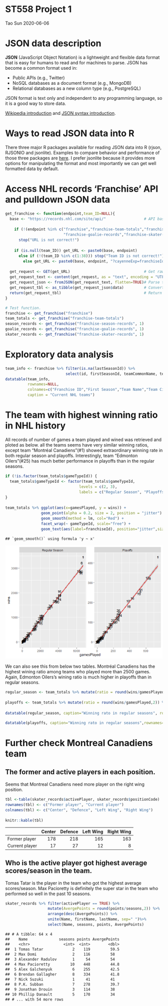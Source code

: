 ST558 Project 1
================
Tao Sun
2020-06-06

# JSON data description

**JSON** (JavaScript Object Notation) is a lightweight and flexible data
format that is easy for humans to read and for machines to parse. JSON
has become a common format used in:

  - Public APIs (e.g., Twitter)
  - NoSQL databases as a document format (e.g., MongoDB)
  - Relational databases as a new column type (e.g., PostgreSQL)

JSON format is text only and independent to any programming language, so
it is a good way to store data.

[Wikipedia introduction](https://en.wikipedia.org/wiki/JSON) and [JSON
syntax introduction](http://json.org/).

# Ways to read JSON data into R

There three major R packages available for reading JSON data into R
(rjson, RJSONIO and jsonlite). Examples to compare behavior and
performance of those three packages are
[here](https://rstudio-pubs-static.s3.amazonaws.com/31702_9c22e3d1a0c44968a4a1f9656f1800ab.html).
I prefer jsonlite because it provides more options for manipulating the
format and most importantly we can get well formatted data by default.

# Access NHL records ‘Franchise’ API and pulldown JSON data

``` r
get_franchise <- function(endpoint,team_ID=NULL){
  base <- "https://records.nhl.com/site/api/"                 # API base
  
    if (!(endpoint %in% c("franchise","franchise-team-totals","franchise-season-records",
                          "franchise-goalie-records","franchise-skater-records"))) 
      stop("URL is not correct!")
  
    if (is.null(team_ID)) get_URL <- paste0(base, endpoint)
      else if (!(team_ID %in% c(1:38))) stop("Team ID is not correct!")
        else get_URL <- paste0(base, endpoint, "?cayenneExp=franchiseId=", team_ID) 

  get_request <- GET(get_URL)                                 # Get raw data
  get_request_text <- content(get_request, as = "text", encoding = "UTF-8") # Get contents
  get_request_json <- fromJSON(get_request_text, flatten=TRUE)# Parse to list
  get_request_tbl <- as_tibble(get_request_json$data)         # Convert to tibble
  return(get_request_tbl)                                     # Return a table
}
```

``` r
# Test function.
franchise <- get_franchise("franchise")
team_totals <- get_franchise("franchise-team-totals")
season_records <- get_franchise("franchise-season-records", 1)
goalie_records <- get_franchise("franchise-goalie-records", 1)
skater_records <- get_franchise("franchise-skater-records", 1)
```

# Exploratory data analysis

``` r
team_info <- franchise %>% filter(is.na(lastSeasonId)) %>% 
                           select(id, firstSeasonId, teamCommonName, teamPlaceName) 
datatable(team_info, 
          rownames=NULL, 
          colnames=c("Franchise ID","First Season","Team Name","Team City"),
          caption = "Current NHL teams")
```

<!--html_preserve-->

<div id="htmlwidget-f539c5316320ed55c2dd" class="datatables html-widget" style="width:100%;height:auto;">

</div>

<script type="application/json" data-for="htmlwidget-f539c5316320ed55c2dd">{"x":{"filter":"none","caption":"<caption>Current NHL teams<\/caption>","data":[[1,5,6,10,11,12,14,15,16,17,18,19,20,21,22,23,24,25,26,27,28,29,30,31,32,33,34,35,36,37,38],[19171918,19171918,19241925,19261927,19261927,19261927,19671968,19671968,19671968,19671968,19671968,19701971,19701971,19721973,19721973,19741975,19741975,19791980,19791980,19791980,19791980,19911992,19921993,19921993,19931994,19931994,19981999,19992000,20002001,20002001,20172018],["Canadiens","Maple Leafs","Bruins","Rangers","Blackhawks","Red Wings","Kings","Stars","Flyers","Penguins","Blues","Sabres","Canucks","Flames","Islanders","Devils","Capitals","Oilers","Hurricanes","Avalanche","Coyotes","Sharks","Senators","Lightning","Ducks","Panthers","Predators","Jets","Blue Jackets","Wild","Golden Knights"],["Montréal","Toronto","Boston","New York","Chicago","Detroit","Los Angeles","Dallas","Philadelphia","Pittsburgh","St. Louis","Buffalo","Vancouver","Calgary","New York","New Jersey","Washington","Edmonton","Carolina","Colorado","Arizona","San Jose","Ottawa","Tampa Bay","Anaheim","Florida","Nashville","Winnipeg","Columbus","Minnesota","Vegas"]],"container":"<table class=\"display\">\n  <thead>\n    <tr>\n      <th>Franchise ID<\/th>\n      <th>First Season<\/th>\n      <th>Team Name<\/th>\n      <th>Team City<\/th>\n    <\/tr>\n  <\/thead>\n<\/table>","options":{"columnDefs":[{"className":"dt-right","targets":[0,1]}],"order":[],"autoWidth":false,"orderClasses":false}},"evals":[],"jsHooks":[]}</script>

<!--/html_preserve-->

# The team with highest winning ratio in NHL history

All records of number of games a team played and wined was retrieved and
ploted as below. all the teams seems have very similar winning ratios,
except team “Montréal Canadiens”(\#1) showed extraordinary winning rate
in both regular season and playoffs. Interestingly, team “Edmonton
Oilers”(\#25) has much better performance in playoffs than in the
regular seasons.

``` r
if (!is.factor(team_totals$gameTypeId)) {
  team_totals$gameTypeId <- factor(team_totals$gameTypeId, 
                                 levels = c(2, 3), 
                                 labels = c("Regular Season", "Playoffs"))
}

team_totals %>% ggplot(aes(x=gamesPlayed, y = wins)) + 
                geom_point(alpha = 0.2, size = 2, position = "jitter") + 
                geom_smooth(method = lm, col="Red") +
                facet_wrap(~ gameTypeId, scale="free") +
                geom_text(aes(label=franchiseId), position="jitter",size = 4)
```

    ## `geom_smooth()` using formula 'y ~ x'

![](ST558_Project_1_files/figure-gfm/unnamed-chunk-2-1.png)<!-- -->

We can also see this from below two tables. Montréal Canadiens has the
highest wining ratio among teams who played more than 2500 games. Again,
Edmonton Oilers’s wining ratio is much higher in playoffs than in
regular seasons.

``` r
regular_season <- team_totals %>% mutate(ratio = round(wins/gamesPlayed,2)) %>% filter(gameTypeId=="Regular Season") %>% arrange(desc(ratio)) %>% select(teamName,franchiseId, gamesPlayed, wins,ratio)

playoffs <- team_totals %>% mutate(ratio = round(wins/gamesPlayed,2)) %>% filter(gameTypeId=="Playoffs") %>% arrange(desc(ratio)) %>% select(teamName, franchiseId, gamesPlayed, wins, ratio)

datatable(regular_season, caption="Winning rato in regular seasons", rownames=NULL, colnames = c("Franchise ID", "Team Name", "Number of games played", "Number of games wined"))
```

<!--html_preserve-->

<div id="htmlwidget-4e15c0bc997375c63c49" class="datatables html-widget" style="width:100%;height:auto;">

</div>

<script type="application/json" data-for="htmlwidget-4e15c0bc997375c63c49">{"x":{"filter":"none","caption":"<caption>Winning rato in regular seasons<\/caption>","data":[["Vegas Golden Knights","Dallas Stars","Montréal Canadiens","Winnipeg Jets","Philadelphia Flyers","Colorado Avalanche","Boston Bruins","Nashville Predators","Minnesota Wild","Ottawa Senators (1917)","New Jersey Devils","Washington Capitals","Calgary Flames","Anaheim Ducks","San Jose Sharks","Toronto St. Patricks","Buffalo Sabres","Detroit Red Wings","St. Louis Blues","Pittsburgh Penguins","Carolina Hurricanes","Edmonton Oilers","Phoenix Coyotes","Toronto Arenas","New York Islanders","New York Rangers","Ottawa Senators","Toronto Maple Leafs","Tampa Bay Lightning","Columbus Blue Jackets","Montreal Maroons","Chicago Blackhawks","Florida Panthers","Vancouver Canucks","Los Angeles Kings","Atlanta Flames","Quebec Nordiques","Arizona Coyotes","Atlanta Thrashers","Winnipeg Jets (1979)","Hartford Whalers","Minnesota North Stars","Hamilton Tigers","Detroit Falcons","Detroit Cougars","Brooklyn Americans","Pittsburgh Pirates","New York Americans","Oakland Seals","Cleveland Barons","California Golden Seals","Colorado Rockies","St. Louis Eagles","Montreal Wanderers","Quebec Bulldogs","Kansas City Scouts","Philadelphia Quakers"],[38,15,1,35,16,27,6,34,37,3,23,24,21,32,29,5,19,12,18,17,26,25,28,5,22,10,30,5,31,36,7,11,33,20,14,21,27,28,35,28,26,15,4,12,12,8,9,8,13,13,13,23,3,2,4,23,9],[235,2053,6731,693,4115,1922,6570,1675,1511,542,2937,3577,3098,2055,2218,230,3889,6237,4117,4115,1756,3179,1360,40,3732,6504,2139,6460,2138,1512,622,6504,2053,3889,4116,636,1256,480,902,1338,1420,2062,126,92,176,48,212,736,226,160,472,480,48,6,24,160,44],[133,1061,3449,352,2054,968,3208,821,724,258,1375,1664,1471,973,1049,109,1790,2872,1902,1866,791,1434,615,18,1656,2856,948,2838,949,660,271,2788,852,1626,1733,268,497,190,342,506,534,758,47,34,64,16,67,239,66,47,116,113,11,1,4,27,4],[0.57,0.52,0.51,0.51,0.5,0.5,0.49,0.49,0.48,0.48,0.47,0.47,0.47,0.47,0.47,0.47,0.46,0.46,0.46,0.45,0.45,0.45,0.45,0.45,0.44,0.44,0.44,0.44,0.44,0.44,0.44,0.43,0.42,0.42,0.42,0.42,0.4,0.4,0.38,0.38,0.38,0.37,0.37,0.37,0.36,0.33,0.32,0.32,0.29,0.29,0.25,0.24,0.23,0.17,0.17,0.17,0.09]],"container":"<table class=\"display\">\n  <thead>\n    <tr>\n      <th> <\/th>\n      <th>Franchise ID<\/th>\n      <th>Team Name<\/th>\n      <th>Number of games played<\/th>\n      <th>Number of games wined<\/th>\n    <\/tr>\n  <\/thead>\n<\/table>","options":{"columnDefs":[{"className":"dt-right","targets":[1,2,3,4]},{"orderable":false,"targets":0}],"order":[],"autoWidth":false,"orderClasses":false}},"evals":[],"jsHooks":[]}</script>

<!--/html_preserve-->

``` r
datatable(playoffs, caption="Winning rato in regular seasons",rownames=NULL, colnames = c("Franchise ID", "Team Name", "Number of games played", "Number of games wined"))
```

<!--html_preserve-->

<div id="htmlwidget-eba6ad47706e0450bf8b" class="datatables html-widget" style="width:100%;height:auto;">

</div>

<script type="application/json" data-for="htmlwidget-eba6ad47706e0450bf8b">{"x":{"filter":"none","caption":"<caption>Winning rato in regular seasons<\/caption>","data":[["Edmonton Oilers","Vegas Golden Knights","Montréal Canadiens","Toronto Arenas","Colorado Avalanche","Anaheim Ducks","New York Islanders","Pittsburgh Penguins","New Jersey Devils","Carolina Hurricanes","Tampa Bay Lightning","Detroit Red Wings","Dallas Stars","Philadelphia Flyers","Boston Bruins","Chicago Blackhawks","San Jose Sharks","Buffalo Sabres","Ottawa Senators","Toronto Maple Leafs","Washington Capitals","Minnesota North Stars","New York Rangers","Nashville Predators","St. Louis Blues","Calgary Flames","Vancouver Canucks","Los Angeles Kings","Quebec Nordiques","Ottawa Senators (1917)","Florida Panthers","Winnipeg Jets","Montreal Maroons","Phoenix Coyotes","Hartford Whalers","Minnesota Wild","Toronto St. Patricks","Columbus Blue Jackets","New York Americans","Winnipeg Jets (1979)","Oakland Seals","Pittsburgh Pirates","Atlanta Flames","Atlanta Thrashers","Colorado Rockies","Detroit Cougars","Detroit Falcons"],[25,38,1,5,27,32,22,17,23,26,31,12,15,16,6,11,29,19,30,5,24,15,10,34,18,21,20,14,27,3,33,35,7,28,26,37,5,36,8,28,13,9,21,35,23,12,12],[264,27,749,7,194,162,272,381,257,93,137,618,173,433,651,539,241,256,151,533,282,166,515,111,391,211,229,255,80,41,44,27,50,57,49,73,11,31,18,62,11,4,17,4,2,2,2],[159,16,429,4,109,89,148,206,137,49,73,325,90,221,321,264,119,124,72,254,135,80,244,51,180,98,101,111,35,18,18,11,20,22,18,26,4,11,6,19,3,1,2,0,0,0,0],[0.6,0.59,0.57,0.57,0.56,0.55,0.54,0.54,0.53,0.53,0.53,0.53,0.52,0.51,0.49,0.49,0.49,0.48,0.48,0.48,0.48,0.48,0.47,0.46,0.46,0.46,0.44,0.44,0.44,0.44,0.41,0.41,0.4,0.39,0.37,0.36,0.36,0.35,0.33,0.31,0.27,0.25,0.12,0,0,0,0]],"container":"<table class=\"display\">\n  <thead>\n    <tr>\n      <th> <\/th>\n      <th>Franchise ID<\/th>\n      <th>Team Name<\/th>\n      <th>Number of games played<\/th>\n      <th>Number of games wined<\/th>\n    <\/tr>\n  <\/thead>\n<\/table>","options":{"columnDefs":[{"className":"dt-right","targets":[1,2,3,4]},{"orderable":false,"targets":0}],"order":[],"autoWidth":false,"orderClasses":false}},"evals":[],"jsHooks":[]}</script>

<!--/html_preserve-->

# Further check Montreal Canadiens team

## The former and active players in each position.

Seems that Montreal Canadiens need more player on the right wing
position.

``` r
tbl <-table(skater_records$activePlayer, skater_records$positionCode)
rownames(tbl) <- c("Former player", "Current player")
colnames(tbl) <- c("Center", "Defence", "Left Wing", "Right Wing")

knitr::kable(tbl)
```

|                | Center | Defence | Left Wing | Right Wing |
| -------------- | -----: | ------: | --------: | ---------: |
| Former player  |    178 |     218 |       165 |        163 |
| Current player |     17 |      27 |        12 |          8 |

## Who is the active player got highest average scores/season in the team.

Tomas Tatar is the player in the team who got the highest average
scores/season. Max Pacioretty is definitely the super star in the team
who performed so well in the past 10 seasons.

``` r
skater_records %>% filter(activePlayer == TRUE) %>% 
                   mutate(AvergePoints = round(points/seasons,2)) %>% 
                   arrange(desc(AvergePoints)) %>% 
                   unite(Name, firstName, lastName, sep=" ")%>%
                   select(Name, seasons, points, AvergePoints)
```

    ## # A tibble: 64 x 4
    ##    Name              seasons points AvergePoints
    ##    <chr>               <int>  <int>        <dbl>
    ##  1 Tomas Tatar             2    119         59.5
    ##  2 Max Domi                2    116         58  
    ##  3 Alexander Radulov       1     54         54  
    ##  4 Max Pacioretty         10    448         44.8
    ##  5 Alex Galchenyuk         6    255         42.5
    ##  6 Brendan Gallagher       8    334         41.8
    ##  7 Nick Suzuki             1     41         41  
    ##  8 P.K. Subban             7    278         39.7
    ##  9 Jonathan Drouin         3    114         38  
    ## 10 Phillip Danault         5    170         34  
    ## # ... with 54 more rows
